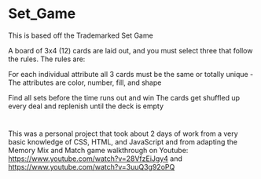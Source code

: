 # Set_Game

This is based off the Trademarked Set Game


A board of 3x4 (12) cards are laid out, and you must select three that follow the rules.
The rules are:

  For each individual attribute all 3 cards must be the same or totally unique - 
  The attributes are color, number, fill, and shape
  
  
  Find all sets before the time runs out and win
  The cards get shuffled up every deal and replenish until the deck is empty
  #
  
This was a personal project that took about 2 days of work from a very basic knowledge of CSS, HTML, and JavaScript and from adapting the Memory Mix and Match game walkthrough on Youtube: https://www.youtube.com/watch?v=28VfzEiJgy4 and https://www.youtube.com/watch?v=3uuQ3g92oPQ
